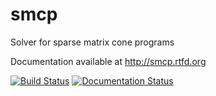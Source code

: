 smcp
====

Solver for sparse matrix cone programs

Documentation available at http://smcp.rtfd.org

[![Build Status](https://travis-ci.org/cvxopt/smcp.svg?branch=master)](https://travis-ci.org/cvxopt/smcp)
[![Documentation Status](https://readthedocs.org/projects/smcp/badge/?version=latest)](http://smcp.readthedocs.io/en/latest/?badge=latest)
